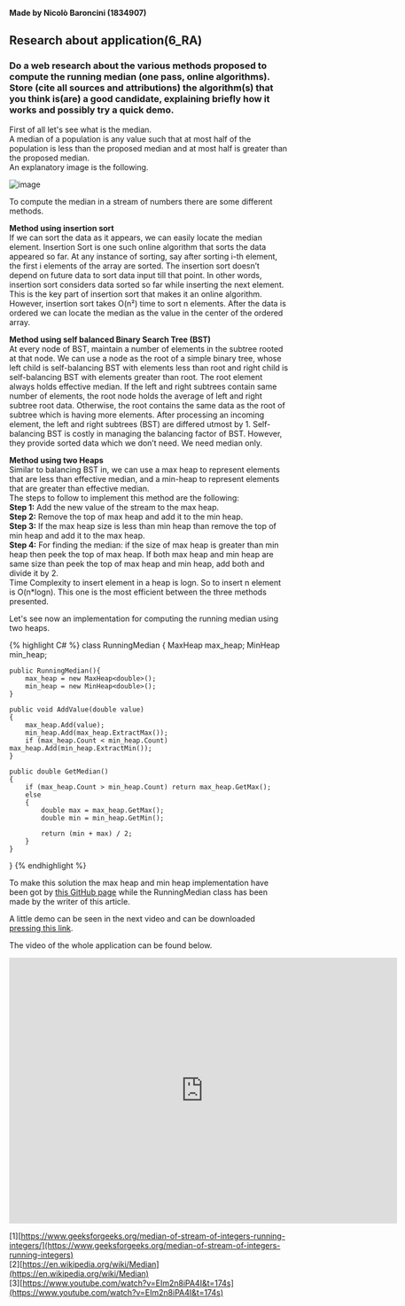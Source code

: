 **Made by Nicolò Baroncini (1834907)**

## Research about application(6_RA)
### Do a web research about the various methods proposed to compute the running median (one pass, online algorithms). Store (cite all sources and attributions) the algorithm(s) that you think is(are) a good candidate, explaining briefly how it works and possibly try a quick demo.
First of all let's see what is the median. \
A median of a population is any value such that at most half of the population is less than the proposed median and at most half is greater than the proposed median.\
An explanatory image is the following.

![image](https://user-images.githubusercontent.com/78324346/139809043-99c006fc-36d1-4df2-9161-e648ff1a7b93.png)

To compute the median in a stream of numbers there are some different methods.

**Method using insertion sort** \
If we can sort the data as it appears, we can easily locate the median element. Insertion Sort is one such online algorithm that sorts the data appeared so far. At any instance of sorting, say after sorting i-th element, the first i elements of the array are sorted. The insertion sort doesn’t depend on future data to sort data input till that point. In other words, insertion sort considers data sorted so far while inserting the next element. This is the key part of insertion sort that makes it an online algorithm. However, insertion sort takes O(n²) time to sort n elements. After the data is ordered we can locate the median as the value in the center of the ordered array.

**Method using self balanced Binary Search Tree (BST)** \
At every node of BST, maintain a number of elements in the subtree rooted at that node. We can use a node as the root of a simple binary tree, whose left child is self-balancing BST with elements less than root and right child is self-balancing BST with elements greater than root. The root element always holds effective median.
If the left and right subtrees contain same number of elements, the root node holds the average of left and right subtree root data. Otherwise, the root contains the same data as the root of subtree which is having more elements. After processing an incoming element, the left and right subtrees (BST) are differed utmost by 1.
Self-balancing BST is costly in managing the balancing factor of BST. However, they provide sorted data which we don’t need. We need median only.

**Method using two Heaps** \
Similar to balancing BST in, we can use a max heap to represent elements that are less than effective median, and a min-heap to represent elements that are greater than effective median. \
The steps to follow to implement this method are the following: \
**Step 1:** Add the new value of the stream to the max heap.\
**Step 2:** Remove the top of max heap and add it to the min heap.\
**Step 3:** If the max heap size is less than min heap than remove the top of min heap and add it to the max heap.\
**Step 4:** For finding the median: if the size of max heap is greater than min heap then peek the top of max heap. If both max heap and min heap are same size than peek the top of max heap and min heap, add both and divide it by 2.\
Time Complexity to insert element in a heap is logn. So to insert n element is O(n*logn). This one is the most efficient between the three methods presented.

Let's see now an implementation for computing the running median using two heaps.

{% highlight C# %}
class RunningMedian
{
    MaxHeap<double> max_heap;
    MinHeap<double> min_heap;

    public RunningMedian(){
        max_heap = new MaxHeap<double>();
        min_heap = new MinHeap<double>();
    }

    public void AddValue(double value)
    {
        max_heap.Add(value);
        min_heap.Add(max_heap.ExtractMax());
        if (max_heap.Count < min_heap.Count) max_heap.Add(min_heap.ExtractMin());
    }

    public double GetMedian()
    {
        if (max_heap.Count > min_heap.Count) return max_heap.GetMax();
        else
        {
            double max = max_heap.GetMax();
            double min = min_heap.GetMin();

            return (min + max) / 2;
        }
    }
}
{% endhighlight %}

To make this solution the max heap and min heap implementation have been got by [this GitHub page](https://github.com/JetStream96/MinMaxHeap) while the RunningMedian class has been made by the writer of this article.
    
A little demo can be seen in the next video and can be downloaded [pressing this link](https://drive.google.com/file/d/12AgS-Jhun2Ae9FmaFn6VUB2UAFsQkG6_/view?usp=sharing).
    
The video of the whole application can be found below.
<iframe src="https://user-images.githubusercontent.com/78324346/139830359-c3cc52e0-1944-4c6b-831f-8e089d1ef29c.mp4" width="700" height="480" frameborder="0" allowfullscreen=""> </iframe>

[1][https://www.geeksforgeeks.org/median-of-stream-of-integers-running-integers/](https://www.geeksforgeeks.org/median-of-stream-of-integers-running-integers) \
[2][https://en.wikipedia.org/wiki/Median](https://en.wikipedia.org/wiki/Median) \
[3][https://www.youtube.com/watch?v=EIm2n8iPA4I&t=174s](https://www.youtube.com/watch?v=EIm2n8iPA4I&t=174s)
